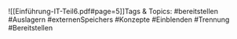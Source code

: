 
![[Einführung-IT-Teil6.pdf#page=5]]Tags & Topics:
   #bereitstellen
   #Auslagern
   #externenSpeichers
   #Konzepte
   #Einblenden
   #Trennung
   #Bereitstellen